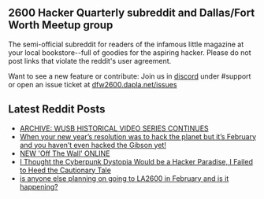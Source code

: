 ## 2600 Hacker Quarterly subreddit and Dallas/Fort Worth Meetup group
The semi-official subreddit for readers of the infamous little magazine at your local bookstore--full of goodies for the aspiring hacker. Please do not post links that violate the reddit's user agreement.

Want to see a new feature or contribute: 
Join us in [discord](https://dfw2600.dapla.net/chat) under #support or open an issue ticket at [dfw2600.dapla.net/issues](https://dfw2600.dapla.net/issues)

## Latest Reddit Posts
<!-- BLOG-POST-LIST:START -->
- [ARCHIVE: WUSB HISTORICAL VIDEO SERIES CONTINUES](https://2600.com/content/archive-wusb-historical-video-series-continues)
- [When your new year’s resolution was to hack the planet but it’s February and you haven’t even hacked the Gibson yet!](https://www.reddit.com/r/2600/comments/10rayp3/when_your_new_years_resolution_was_to_hack_the/)
- [NEW 'Off The Wall' ONLINE](https://2600.com/wall/31-01-2023)
- [I Thought the Cyberpunk Dystopia Would be a Hacker Paradise, I Failed to Heed the Cautionary Tale](https://www.reddit.com/r/2600/comments/10my7pk/i_thought_the_cyberpunk_dystopia_would_be_a/)
- [is anyone else planning on going to LA2600 in February and is it happening?](https://www.reddit.com/r/2600/comments/10krx5c/is_anyone_else_planning_on_going_to_la2600_in/)
<!-- BLOG-POST-LIST:END -->

